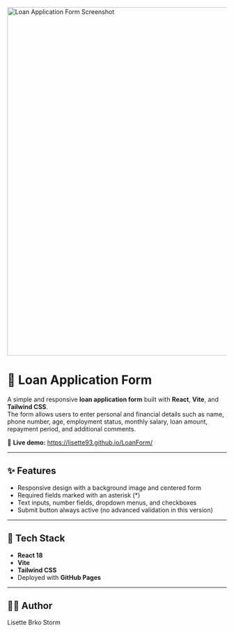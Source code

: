 <img alt="Loan Application Form Screenshot" src="https://github.com/user-attachments/assets/f1b053e8-396a-4f81-8983-9984b7175e88" width="800" />

# 🏦 Loan Application Form

A simple and responsive **loan application form** built with **React**, **Vite**, and **Tailwind CSS**.  
The form allows users to enter personal and financial details such as name, phone number, age, employment status, monthly salary, loan amount, repayment period, and additional comments.

🔗 **Live demo:** https://lisette93.github.io/LoanForm/

---

## ✨ Features

- Responsive design with a background image and centered form
- Required fields marked with an asterisk (*)
- Text inputs, number fields, dropdown menus, and checkboxes
- Submit button always active (no advanced validation in this version)

---

## 🧰 Tech Stack

- **React 18**
- **Vite**
- **Tailwind CSS**
- Deployed with **GitHub Pages**

---

## 👩‍💻 Author

Lisette Brko Storm
